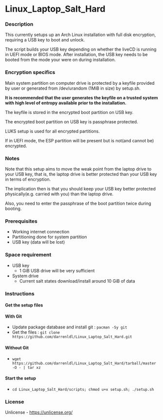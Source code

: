# Linux_Laptop_Salt_Hard

### Description
This currently setups up an Arch Linux installation with full disk encryption, requiring a USB key to boot and unlock.

The script builds your USB key depending on whether the liveCD is running in UEFI mode or BIOS mode. After installation, the USB key needs to be booted from the mode your were on during installation.

### Encryption specifics
Main system partition on computer drive is protected by a keyfile provided by user or generated from /dev/urandom (1MiB in size) by setup.sh.

**It is recommended that the user generates the keyfile on a trusted system with high level of entropy available prior to the installation.**

The keyfile is stored in the encrypted boot partition on USB key.

The encrypted boot partition on USB key is passphrase protected.

LUKS setup is used for all encrypted partitions.

If in UEFI mode, the ESP partition will be present but is not(and cannot be) encrypted.

### Notes
Note that this setup aims to move the weak point from the laptop drive to your USB key, that is, the laptop drive is better protected than your USB key in terms of encryption.

The implication then is that you should keep your USB key better protected physically(e.g. carried with you) than the laptop drive.

Also, you need to enter the passphrase of the boot partition twice during booting.

### Prerequisites
  - Working internet connection
  - Partitioning done for system partition
  - USB key (data will be lost)

### Space requirement
  - USB key
    - 1 GiB USB drive will be very sufficient
  - System drive
    - Current salt states download/install around 10 GiB of data

### Instructions
#### Get the setup files
#### With Git
  - Update package database and install git : `pacman -Sy git`
  - Get the files : `git clone https://github.com/darrenldl/Linux_Laptop_Salt_Hard.git`

#### Without Git
  - `wget https://github.com/darrenldl/Linux_Laptop_Salt_Hard/tarball/master -O - | tar xz`

#### Start the setup
  - `cd Linux_Laptop_Salt_Hard/scripts; chmod u+x setup.sh; ./setup.sh`

### License
Unlicense - https://unlicense.org/
